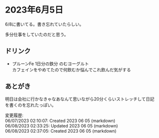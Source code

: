 # 2023年6月5日

6/8に書いてる。書き忘れていたらしい。

多分仕事をしていたのだと思う。

## ドリンク

- プルーンFe 1日分の鉄分 のむヨーグルト  
カフェインをやめてたので何飲むか悩んでこれ飲んだ気がする

## あとがき

明日は会社に行かなきゃなあなんて思いながら20分くらいストレッチして日記を書くのを忘れたっぽい。

変更履歴:  
06/07/2023 02:10:07: Created 2023 06 05 (markdown)  
06/08/2023 02:33:25: Updated 2023 06 05 (markdown)  
06/08/2023 02:37:05: Created 2023 06 05 (markdown)  
